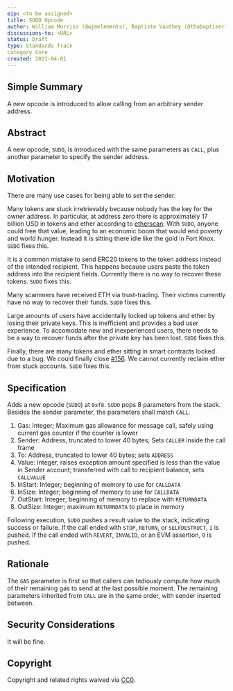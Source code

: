 ```yaml
---
eip: <to be assigned>
title: SUDO Opcode
author: William Morriss (@wjmelements), Baptiste Vauthey (@thabaptiser)
discussions-to: <URL>
status: Draft
type: Standards Track
category Core
created: 2021-04-01
---
```


## Simple Summary
A new opcode is introduced to allow calling from an arbitrary sender address.

## Abstract
A new opcode, `SUDO`, is introduced with the same parameters as `CALL`, plus another parameter to specify the sender address.

## Motivation
There are many use cases for being able to set the sender.

Many tokens are stuck irretrievably because nobody has the key for the owner address.
In particular, at address zero there is approximately 17 billion USD in tokens and ether according to [etherscan](https://etherscan.io/address/0x0000000000000000000000000000000000000000).
With `SUDO`, anyone could free that value, leading to an economic boom that would end poverty and world hunger.
Instead it is sitting there idle like the gold in Fort Knox.
`SUDO` fixes this.

It is a common mistake to send ERC20 tokens to the token address instead of the intended recipient.
This happens because users paste the token address into the recipient fields.
Currently there is no way to recover these tokens.
`SUDO` fixes this.

Many scammers have received ETH via trust-trading.
Their victims currently have no way to recover their funds.
`SUDO` fixes this.

Large amounts of users have accidentally locked up tokens and ether by losing their private keys.
This is inefficient and provides a bad user experience.
To accomodate new and inexperienced users, there needs to be a way to recover funds after the private key has been lost.
`SUDO` fixes this.

Finally, there are many tokens and ether sitting in smart contracts locked due to a bug.
We could finally close [#156](https://github.com/ethereum/EIPs/issues/156).
We cannot currently reclaim ether from stuck accounts.
`SUDO` fixes this.

## Specification
Adds a new opcode (`SUDO`) at `0xf8`.
`SUDO` pops 8 parameters from the stack.
Besides the sender parameter, the parameters shall match `CALL`.

1. Gas: Integer; Maximum gas allowance for message call, safely using current gas counter if the counter is lower
2. Sender: Address, truncated to lower 40 bytes; Sets `CALLER` inside the call frame
3. To: Address, truncated to lower 40 bytes; sets `ADDRESS`
4. Value: Integer, raises exception amount specified is less than the value in Sender account; transferred with call to recipient balance, sets `CALLVALUE`
5. InStart: Integer; beginning of memory to use for `CALLDATA`
6. InSize: Integer; beginning of memory to use for `CALLDATA`
7. OutStart: Integer; beginning of memory to replace with `RETURNDATA`
8. OutSize: Integer; maximum `RETURNDATA` to place in memory

Following execution, `SUDO` pushes a result value to the stack, indicating success or failure.
If the call ended with `STOP`, `RETURN`, or `SELFDESTRUCT`, `1` is pushed.
If the call ended with `REVERT`, `INVALID`, or an EVM assertion, `0` is pushed.

## Rationale
The `GAS` parameter is first so that callers can tediously compute how much of their remaining gas to send at the last possible moment.
The remaining parameters inherited from `CALL` are in the same order, with sender inserted between.


## Security Considerations
It will be fine.

## Copyright
Copyright and related rights waived via [CC0](https://creativecommons.org/publicdomain/zero/1.0/).
